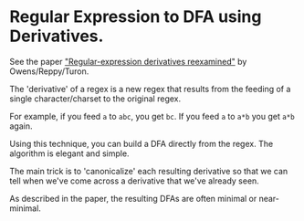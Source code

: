 # Regular Expression to DFA using Derivatives.

See the paper ["Regular-expression derivatives reexamined"](https://www.mpi-sws.org/~turon/re-deriv.pdf) by Owens/Reppy/Turon.

The 'derivative' of a regex is a new regex that results from the
feeding of a single character/charset to the original regex.

For example, if you feed ``a`` to ``abc``, you get ``bc``.
If you feed ``a`` to ``a*b`` you get ``a*b`` again.

Using this technique, you can build a DFA directly from the regex.
The algorithm is elegant and simple.

The main trick is to 'canonicalize' each resulting derivative so that
we can tell when we've come across a derivative that we've already
seen.

As described in the paper, the resulting DFAs are often minimal or
near-minimal.


